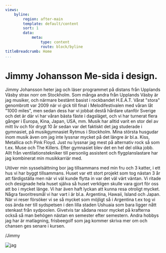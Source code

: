 ```yaml
---
views:
    byline:
        region: after-main
        template: default/content
        sort: 1
        data:
            meta:
                type: content
                route: block/byline
titleBreadcrumb: Home
...
```

Jimmy Johansson Me-sida i design.
===============================

Jimmy Johansson heter jag och läser programmet på distans från Upplands Väsby strax norr om Stockholm. Som många andra från Upplands Väsby är jag musiker, och närmare bestämt basist i rockbandet H.E.A.T. Vårat "stora" genombrott var 2009 när vi gick till final i Melodifestivalen med våran låt "1000 miles", men sedan dess har vi jobbat destå hårdare utanför Sverige och det är där vi har våran bästa fäste i dagsläget, och vi har turnerat flera gånger i Europa, Kina, Japan, USA, mm. Musik har alltid varit en stor del av mitt liv och för drygt 10 år sedan var det faktiskt det jag studerade i gymnasiet, på musikgymnasiet Rytmus i Stockholm. Mina största husgudar inom musik även om jag inte lyssnar mycket på det längre är bl.a. Kiss, Metallica och Pink Floyd. Just nu lyssnar jag mest på alternativ rock så som t.ex. Muse och The Killers. Efter gymnasiet blev det en hel del olika jobb. Allt från ventilationstekniker till personlig assistent och flygplanslastare har jag kombinerat min musikkarriär med.

Utöver min sysselsättning bor jag tillsammans med min fru och 3 katter, i ett hus vi har byggt tillsammans. Huset var ett stort projekt som tog nästan 3 år att färdigställa men när vi väl kunde flytta in var det väl värt väntan. Vi ritade och designade hela huset själva så huset verkligen skulle vara gjort för oss att bo i mycket länge. Vi har även haft lyckan att kunna resa otroligt mycket. Några favoritresmål vi har vart i är bl.a. Argentina, Hawaii, Island och Japan. När vi reser försöker vi se så mycket som möjligt så i Argentina t.ex tog vi oss ända ner till sydspetsen i den lilla staden Ushuaia som bara ligger nått stenkast från sydpoolen. Givetvis tar sådana resor mycket på krafterna också så man behögen nästan en semester efter semestern. Andra hobbys jag har är matlagning, frisbeegolf som jag kommer skriva mer om och chansen ges senare i kursen.

/Jimmy

![jag](http://www.student.bth.se/~jijo16/dbwebb-kurser/htmlphp/me/kmom06/me6/img/me.jpg)
